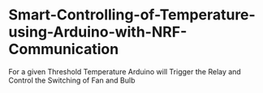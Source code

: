 # Smart-Controlling-of-Temperature-using-Arduino-with-NRF-Communication
For a given Threshold Temperature Arduino will Trigger the Relay and Control the Switching of Fan and Bulb
